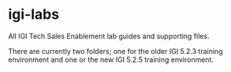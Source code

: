 # igi-labs
All IGI Tech Sales Enablement lab guides and supporting files. 

There are currently two folders; one for the older IGI 5.2.3 training environment and one or the new IGI 5.2.5 training environment.
